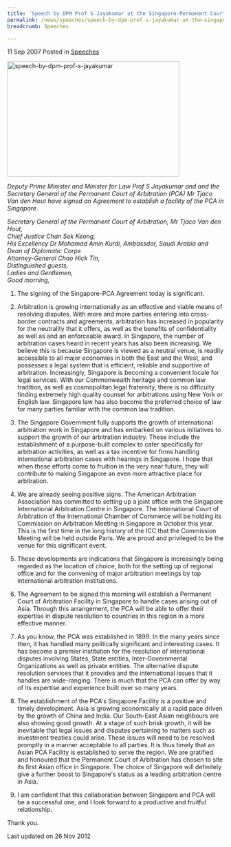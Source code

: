```yaml
---
title: 'Speech by DPM Prof S Jayakumar at the Singapore-Permanent Court of Arbitration Signing Ceremony'
permalink: /news/speeches/speech-by-dpm-prof-s-jayakumar-at-the-singapore-permanent-court-of-arbitration-signing-ceremony
breadcrumb: Speeches

---
```



11 Sep 2007 Posted in [Speeches](/news/speeches)


<img src="/images/news/speeches/1399988696849.jpg" alt="speech-by-dpm-prof-s-jayakumar" style="width:400px;height:268px;"> 

*Deputy Prime Minister and Minister for Law Prof S Jayakumar and and the Secretary General of the Permanent Court of Arbitration (PCA) Mr Tjaco Van den Hout have signed an Agreement to establish a facility of the PCA in Singapore.*

*Secretary General of the Permanent Court of Arbitration, Mr Tjaco Van den Hout,*  
*Chief Justice Chan Sek Keong,*  
*His Excellency Dr Mohamad Amin Kurdi, Ambassdor, Saudi Arabia and Dean of Diplomatic Corps*  
*Attorney-General Chao Hick Tin,*   
*Distinguished guests,*  
*Ladies and Gentlemen,*  
*Good morning,*  


1. The signing of the Singapore-PCA Agreement today is significant.

2. Arbitration is growing internationally as an effective and viable means of resolving disputes. With more and more parties entering into cross-border contracts and agreements, arbitration has increased in popularity for the neutrality that it offers, as well as the benefits of confidentiality as well as and an enforceable award. In Singapore, the number of arbitration cases heard in recent years has also been increasing. We believe this is because Singapore is viewed as a neutral venue, is readily accessible to all major economies in both the East and the West, and possesses a legal system that is efficient, reliable and supportive of arbitration. Increasingly, Singapore is becoming a convenient locale for legal services. With our Commonwealth heritage and common law tradition, as well as cosmopolitan legal fraternity, there is no difficulty finding extremely high quality counsel for arbitrations using New York or English law. Singapore law has also become the preferred choice of law for many parties familiar with the common law tradition.

3. The Singapore Government fully supports the growth of international arbitration work in Singapore and has embarked on various initiatives to support the growth of our arbitration industry. These include the establishment of a purpose-built complex to cater specifically for arbitration activities, as well as a tax incentive for firms handling international arbitration cases with hearings in Singapore. I hope that when these efforts come to fruition in the very near future, they will contribute to making Singapore an even more attractive place for arbitration.

4. We are already seeing positive signs. The American Arbitration Association has committed to setting up a joint office with the Singapore International Arbitration Centre in Singapore. The International Court of Arbitration of the International Chamber of Commerce will be holding its Commission on Arbitration Meeting in Singapore in October this year. This is the first time in the long history of the ICC that the Commission Meeting will be held outside Paris. We are proud and privileged to be the venue for this significant event.

5. These developments are indications that Singapore is increasingly being regarded as the location of choice, both for the setting up of regional office and for the convening of major arbitration meetings by top international arbitration institutions. 

6. The Agreement to be signed this morning will establish a Permanent Court of Arbitration Facility in Singapore to handle cases arising out of Asia. Through this arrangement, the PCA will be able to offer their expertise in dispute resolution to countries in this region in a more effective manner. 

7. As you know, the PCA was established in 1899. In the many years since then, it has handled many politically significant and interesting cases. It has become a premier institution for the resolution of international disputes involving States, State entities, Inter-Governmental Organizations as well as private entities. The alternative dispute resolution services that it provides and the international issues that it handles are wide-ranging. There is much that the PCA can offer by way of its expertise and experience built over so many years. 

8. The establishment of the PCA's Singapore Facility is a positive and timely development. Asia is growing economically at a rapid pace driven by the growth of China and India. Our South-East Asian neighbours are also showing good growth. At a stage of such brisk growth, it will be inevitable that legal issues and disputes pertaining to matters such as investment treaties could arise. These issues will need to be resolved promptly in a manner acceptable to all parties. It is thus timely that an Asian PCA Facility is established to serve the region. We are gratified and honoured that the Permanent Court of Arbitration has chosen to site its first Asian office in Singapore. The choice of Singapore will definitely give a further boost to Singapore's status as a leading arbitration centre in Asia. 

9. I am confident that this collaboration between Singapore and PCA will be a successful one, and I look forward to a productive and fruitful relationship.


Thank you.    


<p class="right-side-updated">Last updated on 26 Nov 2012</p>


